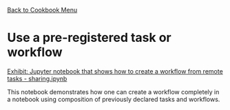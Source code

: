 [Back to Cookbook Menu](../..)

# Use a pre-registered task or workflow

[Exhibit: Jupyter notebook that shows how to create a workflow from remote tasks - sharing.ipynb](sharing.ipynb)

This notebook demonstrates how one can create a workflow completely in a notebook using composition of previously declared tasks and workflows.
